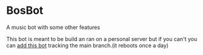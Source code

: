 # BosBot
A music bot with some other features

This bot is meant to be build an ran on a personal server but if you can't you can 
[add this bot](https://discord.com/api/oauth2/authorize?client_id=358731146558963715&permissions=36793408&scope=bot)
tracking the main branch.(it reboots once a day)
